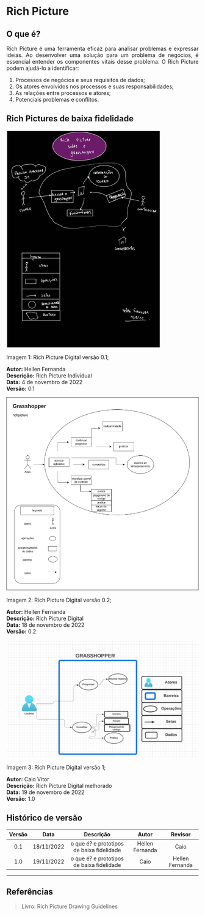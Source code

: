 # Rich Picture

## O que é?

<p style="text-align: justify;">Rich Picture é uma ferramenta eficaz para analisar problemas e expressar ideias. Ao desenvolver uma solução para um problema de negócios, é essencial entender os componentes vitais desse problema. O Rich Picture podem ajudá-lo a identificar:</p>

<ol>
<li>Processos de negócios e seus requisitos de dados;</li>
<li>Os atores envolvidos nos processos e suas responsabilidades;</li>
<li>As relações entre processos e atores;</li>
<li>Potenciais problemas e conflitos.</li>
</ol>

## Rich Pictures de baixa fidelidade

![RPHellen](./assets/rp1.png)

<figcaption>Imagem 1: Rich Picture Digital versão 0.1;  </figcaption>

**Autor:** Hellen Fernanda </br>
**Descrição:** Rich Picture Individual </br>
**Data:** 4 de novembro de 2022 </br>
**Versão:** 0.1

![RPHellen](./assets/rp2.png)

<figcaption>Imagem 2: Rich Picture Digital versão 0.2;  </figcaption>

**Autor:** Hellen Fernanda </br>
**Descrição:** Rich Picture Digital </br>
**Data:** 18 de novembro de 2022 </br>
**Versão:** 0.2

![RPHellen](./assets/rp3.png)

<figcaption>Imagem 3: Rich Picture Digital versão 1;  </figcaption>

**Autor:** Caio Vitor </br>
**Descrição:** Rich Picture Digital melhorado </br>
**Data:** 19 de novembro de 2022 </br>
**Versão:** 1.0
## Histórico de versão

| Versão |    Data    |                 Descrição                 |      Autor      | Revisor |
| :----: | :--------: | :---------------------------------------: | :-------------: | :-----: |
|  0.1   | 18/11/2022 | o que é? e prototipos de baixa fidelidade | Hellen Fernanda |  Caio   |
|  1.0   | 19/11/2022 | o que é? e prototipos de baixa fidelidade | Caio |  Hellen Fernanda   |
---

## Referências

> Livro: Rich Picture Drawing Guidelines
